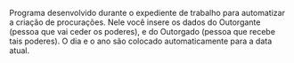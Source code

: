 Programa desenvolvido durante o expediente de trabalho para automatizar a criação de procurações.
Nele você insere os dados do Outorgante (pessoa que vai ceder os poderes), e do Outorgado (pessoa que recebe tais poderes).
O dia e o ano são colocado automaticamente para a data atual.